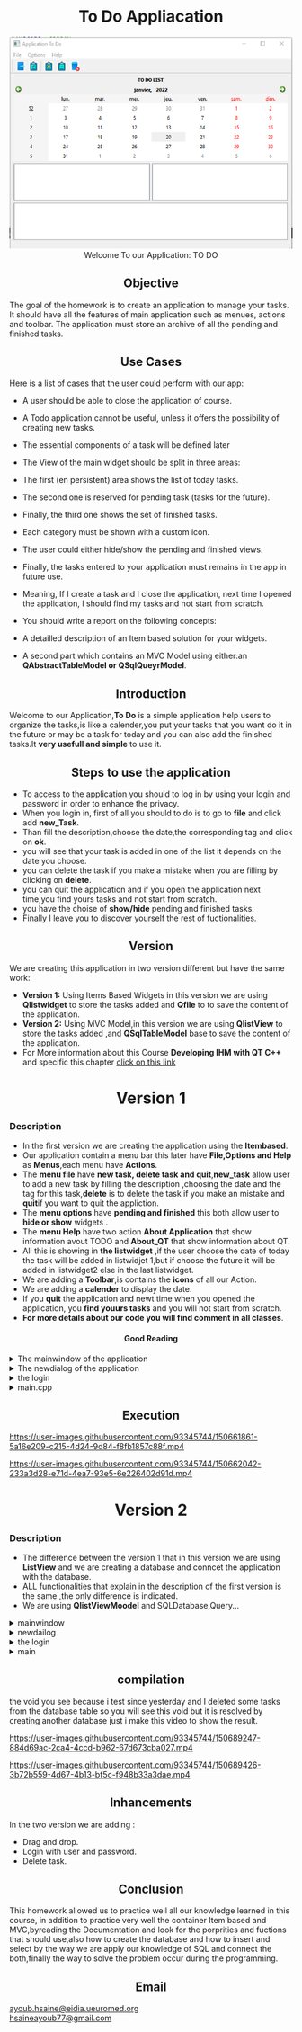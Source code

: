 <h1 align="center"> To Do Appliacation</h1> 
 <p align="center"> <img src="application.png" title="To Do"><br>Welcome To our Application: TO DO  </p>
 
<h2 align="center">Objective</h2> 

The goal of the homework is to create an application to manage your tasks. It should have all the features of main application such as menues, actions and toolbar. The application must store an archive of all the pending and finished tasks.


<h2 align="center"> Use Cases</h2> 

Here is a list of cases that the user could perform with our app:
* A user should be able to close the application of course.
* A Todo application cannot be useful, unless it offers the possibility of creating new tasks.
* The essential components of a task will be defined later
* The View of the main widget should be split in three areas:

* The first (en persistent) area shows the list of today tasks.
* The second one is reserved for pending task (tasks for the future).
* Finally, the third one shows the set of finished tasks.
* Each category must be shown with a custom icon.

* The user could either hide/show the pending and finished views.
* Finally, the tasks entered to your application must remains in the app in future use.
* Meaning, If I create a task and I close the application, next time I opened the application, I should find my tasks and not start from scratch.

* You should write a report on the following concepts:
* A detailled description of an Item based solution for your widgets.
* A second part which contains an MVC Model using either:an **QAbstractTableModel or QSqlQueyrModel**.

<h2 align="center"> Introduction</h2> 

Welcome to our Application,**To Do** is a simple application help users to organize the tasks,is like a calender,you put your tasks that you want do it in the future or may be a task for today and you can also add the finished tasks.It **very usefull and simple** to use it.

<h2 align="center"> Steps to use the application</h2> 

* To access to the application you should to log in by using your login and password in order to enhance the privacy.<br>
* When you login in, first of all you should to do is to go to **file** and click add **new_Task**. <br>
* Than fill the description,choose the date,the corresponding tag and click on **ok**.<br>
* you will see that your task is added in one of the list it depends on the date you choose.<br>
* you can delete the task if you make a mistake when you are filling by clicking on **delete**.<br>
* you can quit the application and if you open the application next time,you find yours tasks and not start from scratch.<br>
* you have the choise of **show/hide** pending and finished tasks.<br>
* Finally I leave you to discover yourself the rest of fuctionalities.<br>

<h2 align="center"> Version</h2> 

 We are creating this application in two version different but have the same work:<br>

* **Version 1:** Using Items Based Widgets in this version we are using **Qlistwidget** to store the tasks added and **Qfile** to to save the content of the application.<br>
* **Version 2:** Using MVC Model,in this version we are using **QlistView** to store the tasks added ,and **QSqlTableModel** base to save the content of the application.<br>
* For More information about this Course **Developing IHM with QT C++** and specific this chapter [click on this link](https://anassbelcaid.github.io/CS311/lectures/widgets2/#mvc-model)<br>

<h1 align="center"> Version 1</h1> 
 <h3>Description</h3>
 
* In the first version we are creating the application using the **Itembased**.
* Our application contain a menu bar this later have **File,Options and Help** as **Menus**,each menu have **Actions**.
* The **menu file** have **new task, delete task and quit**,**new_task**  allow user to add a new task by filling the description ,choosing the date and the tag for this task,**delete** is to delete the task if you make an mistake and **quit**if you want to quit the appliction.
* The **menu options** have **pending and finished** this both allow user to **hide or show** widgets .
* The **menu Help** have two action **About Application** that show information avout TODO and **About_QT** that show information about QT.
* All this is showing in **the listwidget** ,if the user choose the date of today the task will be added in listwidjet 1,but if choose the future it will be added in listwidget2 else in the last listwidget.
* We are adding a **Toolbar**,is contains the **icons** of all our Action.
* We are adding a **calender** to display the date.
* If you **quit** the application and newt time when you opened the application, you **find youurs tasks** and  you will not start from scratch. 
* **For more details about our code you will find comment in all classes**.

<h4 align="center"> Good Reading </h4>


<details>
<summary>The mainwindow of the application</summary>
<br>
 <h3>Description</h3>
 <p>This part contain the implimentation.h and implimentation.cpp of the mainwindow of todo,for each declaration in the code you will find a comment explain
 its functionality.
 </p>
 
<details>
<summary> todo.h</summary>
 
```
 
#ifndef TODO_H
#define TODO_H

#include <QMainWindow>
#include <QTextStream>
#include <QMessageBox>
#include<QListView>
#include<QStringListModel>
#include<QListWidget>
#include <QDate>

QT_BEGIN_NAMESPACE
namespace Ui { class todo; }
QT_END_NAMESPACE

class todo : public QMainWindow
{
    Q_OBJECT

public:
    todo(QWidget *parent = nullptr);
    ~todo();

    void chargerTasks(QString myFile);//method to save the content of each listwidget


private slots:

        void on_actionAbout_Application_triggered();//slot gives information about application
    
        void on_actionAbout_QT_triggered();//slot gives information about QT 
    
        void on_actionNew_Task_triggered();
    
        void on_actionQuit_Task_triggered();//slot allow user to quit the application
    
void on_actiondepending_triggered();//slot allow user to hide/show the pending tasks
    
void on_actionFinished_task_triggered();//slot allow user to hide/show the finished tasks
    
 //void ourelmnt(QIcon icon, QString str1, QDate thedate, QString str2, QListWidget *list);
    
void on_actionDelete_Task_triggered(); //slot allow user to delete tasks 
private:
Ui::todo *ui;
void  addelement(); //method contain the implmentation of adding new task when user click on add new task    
};
#endif // TODO_H
 
```
 
</details>


<details>
<summary>todo.cpp</summary>
<br>

```
 
#include "todo.h"
#include "ui_todo.h"
#include"newdialog.h"
#include<QPixmap>
#include<string>
#include<fstream>
#include<QTextStream>
#include<QFile>
#include<QFileDialog>
#include<QModelIndex>
todo::todo(QWidget *parent)
    : QMainWindow(parent)
    , ui(new Ui::todo)
{
    ui->setupUi(this);

    this->setWindowTitle("Application To Do");   //title of the application 
    //allow user to drag and drop from listWidget 1 to listWidget 2&3
    ui->listWidget->setDragEnabled(true);
    ui->listWidget->setAcceptDrops(true);
    ui->listWidget->setDropIndicatorShown(true);
    ui->listWidget->setDefaultDropAction(Qt::MoveAction);
    
    //allow user to drag an dd drop from listWidget 2 to listWidget 1&3
    ui->listWidget_2->setDragEnabled(true);
    ui->listWidget_2->setAcceptDrops(true);
    ui->listWidget_2->setDropIndicatorShown(true);
    ui->listWidget_2->setDefaultDropAction(Qt::MoveAction);
    
    //allow user to drag and drop from listWidget 3 to listWidget 1&2
    ui->listWidget_3->setDragEnabled(true);
    ui->listWidget_3->setAcceptDrops(true);
    ui->listWidget_3->setDropIndicatorShown(true);
    ui->listWidget_3->setDefaultDropAction(Qt::MoveAction);
    
    //make call to the method that save the content of listwidgets
    chargerTasks("C:\\Users\\Hsaine\\Desktop\\S5\\Todo\\Todo\\file.txt");
    
    //connect the addelement to Qaction Add new task
    connect(ui->actionNew_Task, &QAction::triggered, this, &todo::addelement);



}


todo::~todo()
{
    delete ui;
}
 //impliment the new slot
void todo::on_actionNew_Task_triggered()
{


}


void todo::addelement()
{
          //create the dialog
          newdialog D;
          D.setModal(false);
          
          QString newtask;

          //exécuter le dialogue
          auto reply = D.exec();
  //create the icons
          QPixmap icon(":/new.jpeg");
          QPixmap icon1(":/finish.jpeg");
          QPixmap icon2(":/depending.jpeg");
   //Checking if the dialog is accepted
          if(reply == newdialog::Accepted)
                 {
               QString str1=D.lineEdit();  // Get the line edit text
               QString str2=D.combobox();  // Get the tag 
              if (str1!=NULL){
                  //Get Finished bool
                  QString finished = D.checkboxstatus();
                // Get current date
                QDate thedate=D.getdate();
              newtask = str1 +"\t Due:"+ thedate.toString()+"\t tag:" +str2+"\n";

                   if (finished=="finished" || thedate < QDate::currentDate())
                   {
                       newtask = "Finished\t" +str1 +"\t Due:"+ thedate.toString()+"\t tag:" +str2+"\n";
                       ui->listWidget_3->addItem(new QListWidgetItem(QIcon(icon1),newtask));
          }
                   else if (thedate==thedate.currentDate()&& str2!="other"){

                       newtask = "Today \t" +str1 +"\t Due:"+ thedate.toString()+"\t tag:" +str2+"\n";
                       ui->listWidget->addItem(new QListWidgetItem(QIcon(icon),newtask));
                   }
                   else{


                                 newtask = "Pending\t"+str1 +"\t Due:"+ thedate.toString()+"\t tag:" +str2+"\n";
                                 ui->listWidget_2->addItem(new QListWidgetItem(QIcon(icon2),newtask));

                   }
          }


       }

       QString fichier = "C:\\Users\\Hsaine\\Desktop\\S5\\Todo\\Todo\\file.txt";
       QFile file(fichier); // Appel du constructeur de la classe QFile
       if (file.open(QIODevice::Append | QIODevice::Text)) {
       // Si l'ouverture du fichier en écriture à réussie

       // écrire dans le fichier en utilisant un flux :
       QTextStream out(&file);
       out << newtask;
       // Fermer le fichier
       file.close();
       }

    }
void todo::chargerTasks(QString myFile){

    QFile fichier(myFile);

    if(fichier.open(QIODevice::ReadOnly | QIODevice::Text)) // ReadOnly on lecture // ::Text si le fichier est deja ouvert
    {
        QTextStream flux(&fichier);
        while(!flux.atEnd())
        {
            QString temp = flux.readLine();
            if(  temp.startsWith("Finished"))
            ui->listWidget_3->addItem(temp);
            else if( temp.startsWith("Pending"))
                    ui->listWidget_2->addItem(temp);
            else
                ui->listWidget->addItem(temp);
        }
        fichier.close();
    }



    }





void todo::on_actionAbout_Application_triggered()
{
    QMessageBox::about(this,"About Application","This is a simple To Do application that allows "
"to users to fill and program : the future tasks,the finish tasks and the list of today tasks.");

}

void todo::on_actionAbout_QT_triggered()
{
    QMessageBox::aboutQt(this,"About QT");

}


void todo::on_actionQuit_Task_triggered()
{
    // a message that shown by Qt asking whether you want exit or not
    auto reply = QMessageBox::question(this, "Exit",
                                       "Do you really want to quit?");
    //if the response is yes, then ----> EXIT
    if(reply == QMessageBox::Yes)
        qApp->exit();
}




void todo::on_actiondepending_triggered()
{
    if(ui->listWidget_2->isVisible()){
    ui->listWidget_2->hide();}
    else{
      ui->listWidget_2->show();
    }
}




void todo::on_actionFinished_task_triggered()
{
    if(ui->listWidget_3->isVisible()){
    ui->listWidget_3->hide();
   } else{
      ui->listWidget_3->show();
    }

}
 void todo::on_actionDelete_Task_triggered()
{

    ui->listWidget->takeItem(ui->listWidget->currentRow());
    ui->listWidget_2->takeItem(ui->listWidget_2->currentRow());
    ui->listWidget_3->takeItem(ui->listWidget_3->currentRow());


}



```

</details>

<details>
<summary>todo.ui</summary>
<br>

```
<?xml version="1.0" encoding="UTF-8"?>
<ui version="4.0">
 <class>todo</class>
 <widget class="QMainWindow" name="todo">
  <property name="geometry">
   <rect>
    <x>0</x>
    <y>0</y>
    <width>677</width>
    <height>485</height>
   </rect>
  </property>
  <property name="windowTitle">
   <string>todo</string>
  </property>
  <widget class="QWidget" name="centralwidget">
   <layout class="QVBoxLayout" name="verticalLayout_2">
    <item>
     <widget class="QLabel" name="label">
      <property name="font">
       <font>
        <weight>75</weight>
        <bold>true</bold>
        <underline>false</underline>
       </font>
      </property>
      <property name="text">
       <string>TO DO LIST</string>
      </property>
      <property name="alignment">
       <set>Qt::AlignCenter</set>
      </property>
     </widget>
    </item>
    <item>
     <widget class="QCalendarWidget" name="calendarWidget"/>
    </item>
    <item>
     <layout class="QVBoxLayout" name="verticalLayout">
      <item>
       <layout class="QHBoxLayout" name="horizontalLayout">
        <item>
         <widget class="QListWidget" name="listWidget"/>
        </item>
        <item>
         <widget class="QListWidget" name="listWidget_2"/>
        </item>
       </layout>
      </item>
      <item>
       <widget class="QListWidget" name="listWidget_3"/>
      </item>
     </layout>
    </item>
   </layout>
  </widget>
  <widget class="QMenuBar" name="menubar">
   <property name="geometry">
    <rect>
     <x>0</x>
     <y>0</y>
     <width>677</width>
     <height>21</height>
    </rect>
   </property>
   <widget class="QMenu" name="menuFile">
    <property name="title">
     <string>File</string>
    </property>
    <addaction name="actionNew_Task"/>
    <addaction name="actionDelete_Task"/>
    <addaction name="actionQuit_Task"/>
   </widget>
   <widget class="QMenu" name="menuOptions">
    <property name="title">
     <string>Options</string>
    </property>
    <addaction name="actiondepending"/>
    <addaction name="actionFinished_task"/>
   </widget>
   <widget class="QMenu" name="menuHelp">
    <property name="title">
     <string>Help </string>
    </property>
    <addaction name="actionAbout_Application"/>
    <addaction name="actionAbout_QT"/>
   </widget>
   <addaction name="menuFile"/>
   <addaction name="menuOptions"/>
   <addaction name="menuHelp"/>
  </widget>
  <widget class="QStatusBar" name="statusbar"/>
  <widget class="QToolBar" name="toolBar">
   <property name="windowTitle">
    <string>toolBar</string>
   </property>
   <attribute name="toolBarArea">
    <enum>TopToolBarArea</enum>
   </attribute>
   <attribute name="toolBarBreak">
    <bool>false</bool>
   </attribute>
   <addaction name="actionQuit_Task"/>
   <addaction name="actionNew_Task"/>
   <addaction name="separator"/>
   <addaction name="actiondepending"/>
   <addaction name="actionFinished_task"/>
   <addaction name="actionDelete_Task"/>
  </widget>
  <action name="actionAbout_Application">
   <property name="text">
    <string>About_Application</string>
   </property>
  </action>
  <action name="actionAbout_QT">
   <property name="text">
    <string>About QT</string>
   </property>
  </action>
  <action name="actionNew_Task">
   <property name="icon">
    <iconset resource="icons.qrc">
     <normaloff>:/new.jpeg</normaloff>:/new.jpeg</iconset>
   </property>
   <property name="text">
    <string>New_Task     Ctrl+N</string>
   </property>
  </action>
  <action name="actionQuit_Task">
   <property name="icon">
    <iconset resource="icons.qrc">
     <normaloff>:/quit.jpeg</normaloff>:/quit.jpeg</iconset>
   </property>
   <property name="text">
    <string>Quit                Ctrl+Q</string>
   </property>
  </action>
  <action name="actiondepending">
   <property name="icon">
    <iconset resource="icons.qrc">
     <normaloff>:/depending.jpeg</normaloff>:/depending.jpeg</iconset>
   </property>
   <property name="text">
    <string>Pending_task        Ctrl+D</string>
   </property>
  </action>
  <action name="actionFinished_task">
   <property name="icon">
    <iconset resource="icons.qrc">
     <normaloff>:/finish.jpeg</normaloff>:/finish.jpeg</iconset>
   </property>
   <property name="text">
    <string>Finished_task   Ctrl+F</string>
   </property>
  </action>
  <action name="actionDelete_Task">
   <property name="icon">
    <iconset resource="icons.qrc">
     <normaloff>:/delete.jpeg</normaloff>:/delete.jpeg</iconset>
   </property>
   <property name="text">
    <string>Delete_Task</string>
   </property>
  </action>
 </widget>
 <resources>
  <include location="icons.qrc"/>
 </resources>
 <connections/>
</ui>

```
  
</details>

</details>

 
 
<details>
<summary>The newdialog of the application</summary>
<br>
 <h3>Description</h3>
 <p>This part contain the implimentation.h and implimentation.cpp of the newdialog ,this class contain the implientation and the connection of all of this widget 
  ,for each declaration in the code you will find a comment explain its functionality.
    <p align="center"> <img src="form.png" title="New Task"><br>New Task </p>

 </p>
 
<details>
<summary>newdialog.h</summary>
<br>
 
```
#ifndef NEWDIALOG_H
#define NEWDIALOG_H
#include <QDialog>
namespace Ui {
class newdialog;
}

class newdialog : public QDialog
{
    Q_OBJECT

public:
    explicit newdialog(QWidget *parent = nullptr);
    ~newdialog();
    QString lineEdit()const;//methode pour obtenir le text de lineEdit
    QString combobox()const;//methode pour obtenir le text de combobox
    QString checkboxstatus()const;//methode pour obtenir le text de checkbox
    QDate getdate()const;//methode pour obtenir le text de checkbox
    void showEvent(QShowEvent * event);

protected slots:
    void on_pushButton_clicked();

private:
    Ui::newdialog *ui;
};

#endif // NEWDIALOG_H
```
</details>
 
<details>
<summary> newdialog.cpp</summary>
<br>
 
```
#include "newdialog.h"
#include "ui_newdialog.h"

newdialog::newdialog(QWidget *parent) :
    QDialog(parent),
    ui(new Ui::newdialog)
{
    ui->setupUi(this);
}

newdialog::~newdialog()
{
    delete ui;
}


QString newdialog::lineEdit() const
{
    return ui->lineEdit->text();

}


QString newdialog::checkboxstatus() const{


 //return ui->checkBox->isChecked();
    if (ui->checkBox->isChecked())
       return "finished";
    else
        return "pending";
}


QString newdialog::combobox() const
{
    return ui->comboBox->currentText();

}
void newdialog::showEvent(QShowEvent * event)
{
    QDate date = QDate::currentDate();
    ui->dateEdit->setDate(date); // sets the current date to date edit.

    QDialog::showEvent(event);
}

QDate newdialog::getdate() const
{
   return  ui->dateEdit->date();

}

void newdialog::on_pushButton_clicked()
{
    accept();
}

```
</details>
 
<details>
<summary>newdialog.ui </summary>
<br>
 
```
<?xml version="1.0" encoding="UTF-8"?>
<ui version="4.0">
 <class>newdialog</class>
 <widget class="QWidget" name="newdialog">
  <property name="geometry">
   <rect>
    <x>0</x>
    <y>0</y>
    <width>224</width>
    <height>152</height>
   </rect>
  </property>
  <property name="windowTitle">
   <string>Form</string>
  </property>
  <layout class="QGridLayout" name="gridLayout_2">
   <item row="0" column="0">
    <layout class="QGridLayout" name="gridLayout">
     <item row="0" column="0">
      <layout class="QHBoxLayout" name="horizontalLayout">
       <item>
        <widget class="QLabel" name="label">
         <property name="text">
          <string>&amp;Descrption :</string>
         </property>
         <property name="buddy">
          <cstring>lineEdit</cstring>
         </property>
        </widget>
       </item>
       <item>
        <widget class="QLineEdit" name="lineEdit"/>
       </item>
      </layout>
     </item>
     <item row="1" column="0">
      <widget class="QCheckBox" name="checkBox">
       <property name="text">
        <string>Finished</string>
       </property>
      </widget>
     </item>
     <item row="2" column="0">
      <layout class="QHBoxLayout" name="horizontalLayout_2">
       <item>
        <widget class="QLabel" name="label_2">
         <property name="text">
          <string>&amp;Date :</string>
         </property>
         <property name="buddy">
          <cstring>dateEdit</cstring>
         </property>
        </widget>
       </item>
       <item>
        <widget class="QDateEdit" name="dateEdit"/>
       </item>
      </layout>
     </item>
     <item row="3" column="0">
      <layout class="QHBoxLayout" name="horizontalLayout_3">
       <item>
        <widget class="QLabel" name="label_3">
         <property name="text">
          <string>&amp;Tag :</string>
         </property>
         <property name="buddy">
          <cstring>comboBox</cstring>
         </property>
        </widget>
       </item>
       <item>
        <widget class="QComboBox" name="comboBox">
         <item>
          <property name="text">
           <string>Work</string>
          </property>
         </item>
         <item>
          <property name="text">
           <string>Shopping</string>
          </property>
         </item>
         <item>
          <property name="text">
           <string>Sport</string>
          </property>
         </item>
         <item>
          <property name="text">
           <string>Visit-Family</string>
          </property>
         </item>
         <item>
          <property name="text">
           <string>Meditation</string>
          </property>
         </item>
         <item>
          <property name="text">
           <string>Video Gaming</string>
          </property>
         </item>
         <item>
          <property name="text">
           <string>Other</string>
          </property>
         </item>
        </widget>
       </item>
      </layout>
     </item>
     <item row="4" column="0">
      <layout class="QHBoxLayout" name="horizontalLayout_4">
       <item>
        <spacer name="horizontalSpacer">
         <property name="orientation">
          <enum>Qt::Horizontal</enum>
         </property>
         <property name="sizeHint" stdset="0">
          <size>
           <width>40</width>
           <height>20</height>
          </size>
         </property>
        </spacer>
       </item>
       <item>
        <widget class="QPushButton" name="pushButton">
         <property name="text">
          <string>Ok</string>
         </property>
        </widget>
       </item>
       <item>
        <widget class="QPushButton" name="pushButton_2">
         <property name="text">
          <string>Cancel</string>
         </property>
        </widget>
       </item>
      </layout>
     </item>
    </layout>
   </item>
  </layout>
 </widget>
 <resources/>
 <connections>
  <connection>
   <sender>pushButton_2</sender>
   <signal>clicked()</signal>
   <receiver>newdialog</receiver>
   <slot>close()</slot>
   <hints>
    <hint type="sourcelabel">
     <x>159</x>
     <y>139</y>
    </hint>
    <hint type="destinationlabel">
     <x>137</x>
     <y>150</y>
    </hint>
   </hints>
  </connection>
 </connections>
</ui>
```
</details>
 
</details>

<details>
<summary>the login</summary>
<br>
 <h3>Description</h3>
 <p>When you open the application you should enter the login and the password that aleardy declared in the code ,than the app will show to you.</p>
  <p align="center"> <img src="login.png" title="Login"><br>Login </p>

<details>
 
<summary>login.h</summary>
<br>
 
```
#ifndef LOGIN_H
#define LOGIN_H

#include <QDialog>
#include"todo.h"
namespace Ui {
class login;
}

class login : public QDialog
{
    Q_OBJECT

public:
    explicit login(QWidget *parent = nullptr);
    ~login();

private slots:
    void on_pushButton_clicked();

private:
    Ui::login *ui;
    todo *td;
};

#endif // LOGIN_H

```
 
</details>
 
<details>
<summary>login.cpp</summary>
<br>
 
```
 #include "login.h"
#include "ui_login.h"
#include<QMessageBox>
#include"todo.h"
login::login(QWidget *parent) :
    QDialog(parent),
    ui(new Ui::login)
{
    ui->setupUi(this);

    QPixmap pix(":/login.jfif");
        int w = ui->label_pic->width();
        int h = ui->label_pic->height();
        ui->label_pic->setPixmap(pix.scaled(w,h,Qt::KeepAspectRatio));
       //  this->setStyleSheet("background-color:#00CED1");

}

login::~login()
{
    delete ui;
}

void login::on_pushButton_clicked()
{
    QString username = ui->lineEdit_username->text();
       QString password = ui->lineEdit_2_password->text();

       if(username ==  "hsaine" && password == "rachid") {
         //  QMessageBox::information(this, "Login", "Username and password is correct");
           //hide();
           td = new todo(this);
           td->show();
       }
       else {
           QMessageBox::warning(this,"Login", "Username and password is not correct");
       }
}


```
</details>
 
<details>
<summary>login.ui</summary>
<br>
 
```
 <?xml version="1.0" encoding="UTF-8"?>
<ui version="4.0">
 <class>login</class>
 <widget class="QDialog" name="login">
  <property name="geometry">
   <rect>
    <x>0</x>
    <y>0</y>
    <width>621</width>
    <height>354</height>
   </rect>
  </property>
  <property name="windowTitle">
   <string>Dialog</string>
  </property>
  <widget class="QGroupBox" name="groupBox">
   <property name="geometry">
    <rect>
     <x>340</x>
     <y>70</y>
     <width>231</width>
     <height>161</height>
    </rect>
   </property>
   <property name="title">
    <string>Login</string>
   </property>
   <widget class="QWidget" name="layoutWidget">
    <property name="geometry">
     <rect>
      <x>20</x>
      <y>30</y>
      <width>195</width>
      <height>81</height>
     </rect>
    </property>
    <layout class="QGridLayout" name="gridLayout">
     <item row="0" column="0">
      <layout class="QHBoxLayout" name="horizontalLayout_2">
       <item>
        <widget class="QLabel" name="label">
         <property name="text">
          <string>Username:</string>
         </property>
        </widget>
       </item>
       <item>
        <widget class="QLineEdit" name="lineEdit_username"/>
       </item>
      </layout>
     </item>
     <item row="1" column="0">
      <layout class="QHBoxLayout" name="horizontalLayout">
       <item>
        <widget class="QLabel" name="label_2">
         <property name="text">
          <string>Password:</string>
         </property>
        </widget>
       </item>
       <item>
        <widget class="QLineEdit" name="lineEdit_2_password"/>
       </item>
      </layout>
     </item>
     <item row="2" column="0">
      <widget class="QPushButton" name="pushButton">
       <property name="text">
        <string>Sign in</string>
       </property>
      </widget>
     </item>
    </layout>
   </widget>
  </widget>
  <widget class="QLabel" name="label_pic">
   <property name="geometry">
    <rect>
     <x>40</x>
     <y>60</y>
     <width>261</width>
     <height>191</height>
    </rect>
   </property>
   <property name="text">
    <string/>
   </property>
  </widget>
 </widget>
 <resources/>
 <connections/>
</ui>

```
</details>
</details>


<details>
<summary>main.cpp</summary>
<br>
 
```
 #include "todo.h"

#include <QApplication>
#include"login.h"
int main(int argc, char *argv[])
{
    QApplication a(argc, argv);
     todo w;
    login w1;
    w1.show();
   // w.show();
    return a.exec();
}

```
</details>

<h2 align="center"> Execution</h2> 
 

https://user-images.githubusercontent.com/93345744/150661861-5a16e209-c215-4d24-9d84-f8fb1857c88f.mp4



https://user-images.githubusercontent.com/93345744/150662042-233a3d28-e71d-4ea7-93e5-6e226402d91d.mp4



<h1 align="center"> Version 2</h1> 
  <h3>Description</h3>
 
* The difference between the version 1 that in this version we are using **ListView** and we are creating a database and conncet the application with the database.
* ALL functionalities that explain in the description of the first version is the same ,the only difference is indicated.
* We are using **QlistViewMoodel** and SQLDatabase,Query...
 
<details>
<summary>mainwindow</summary>
<br>
   <h3>Description</h3>
 <p>This part contain the implimentation.h and implimentation.cpp of the mainwindow of todo,for each declaration in the code you will find a comment explain
 its functionality.</p>
 
<details>
<summary>mainwindow.h</summary>
<br>
 
 ```
 #ifndef MAINWINDOW_H
#define MAINWINDOW_H

#include <QMainWindow>
#include<QtSql/QSqlDatabase> 
namespace Ui {
class MainWindow;
}

class MainWindow : public QMainWindow
{
    Q_OBJECT

public:
    explicit MainWindow(QWidget *parent = nullptr);
    ~MainWindow();

protected:
    void connectDatabase();

private slots:
    void on_actionNew_Task_triggered();

    void on_actionQuit_triggered();

    void on_actionPending_triggered();

    void on_actionFinished_triggered();

    void on_actionABout_Application_triggered();

    void on_actionAbout_QT_triggered();

private:
    Ui::MainWindow *ui;
    void  addelement(); //method contain the implmentation of adding new task when user click on add new task
    QSqlDatabase db;

};

#endif // MAINWINDOW_H

 ```
</details>
 
<details>
<summary>mainwindow.cpp</summary>
<br>
 
 ```
 #include "mainwindow.h"
#include "ui_mainwindow.h"
#include<QMessageBox>
#include"newdailog.h"
#include<QSqlQuery>
#include<QStandardItem>
#include<QSqlQuery>
#include<QSqlQueryModel>
#include<QStringListModel>
#include<QSqlError>
#include<QtDebug>
#include<QList>
#include<QSqlRecord>
MainWindow::MainWindow(QWidget *parent) :
    QMainWindow(parent),
    ui(new Ui::MainWindow)
{
    ui->setupUi(this);
         this->setWindowTitle("Application To Do");   //title of the application

        //allow user to drag and drop from listView_3 1 to listView_3 2&3
        ui->listView->setDragEnabled(true);
        ui->listView->setAcceptDrops(true);
        ui->listView->setDropIndicatorShown(true);
        ui->listView->setDefaultDropAction(Qt::MoveAction);

        //allow user to drag an dd drop from listView_3 2 to listView_3 1&3
        ui->listView_2->setDragEnabled(true);
        ui->listView_2->setAcceptDrops(true);
        ui->listView_2->setDropIndicatorShown(true);
        ui->listView_2->setDefaultDropAction(Qt::MoveAction);

        //allow user to drag and drop from listView_3 3 to listView_3 1&2
        ui->listView_3->setDragEnabled(true);
        ui->listView_3->setAcceptDrops(true);
        ui->listView_3->setDropIndicatorShown(true);
        ui->listView_3->setDefaultDropAction(Qt::MoveAction);

        //connect the addelement to Qaction Add new task
        connect(ui->actionNew_Task, &QAction::triggered, this, &MainWindow::addelement);
        //call the function of database
        connectDatabase();

        auto model = new QStandardItemModel(this);
        QSqlQuery query("SELECT * FROM tasks");
        int idName = query.record().indexOf("description");
        int idName1 = query.record().indexOf("date");
        int idName2 = query.record().indexOf("tag");


        while (query.next()){
           QString name = query.value(idName).toString();
           QString name1 = query.value(idName1).toString();
           QString name2 = query.value(idName2).toString();
           QString N=name+name1+name2;
           model->appendRow(new QStandardItem(QIcon(":/new.jpeg"), N));
           ui->listView->setModel(model);

           model->appendRow(new QStandardItem(QIcon(":/depending.jpeg"), N));
           ui->listView_2->setModel(model);

           model->appendRow(new QStandardItem(QIcon(":/finish.jpeg"), N));
           ui->listView_3->setModel(model);


        }

}

MainWindow::~MainWindow()
{
    delete ui;
}

void MainWindow::connectDatabase(){


    // ajouter le driver de la bd avec le driver sqlite
    db = QSqlDatabase::addDatabase("QSQLITE");

    // choisir le nom de la bd
    db.setDatabaseName("C:\\Users\\Hsaine\\Desktop\\S5\\TODO_MVC\\database");

    // ouvrir la bd
    if(!db.open())
            QMessageBox::critical(this,"Info","Cannot open the database");

    // creer la table tasks
    //1. definir la requete avec une bd
    //auto query= QSqlQuery(db);

   
    //2. definir le text de la requete
    QString create{"CREATE TABLE IF NOT EXISTS tasks (id INT NOT_NULL AUTO_INCREMENT"
                   ",description VARCHAR(80),date DATE,tag VARCHAR(80),finished BOOLEAN "};

    //3. executer la requete
    if(!query.exec(create))
        QMessageBox::critical(this,"Info","Cannot create the table");


}

void MainWindow::addelement()
{
          //create the dialog
          newdailog D;
          D.setModal(false);


          //exécuter le dialogue
          auto reply = D.exec();

          QString str1=D.lineEdit();
          QDate thedate=D.getdate();
          QString str2=D.combobox();

          QString newtask = str1 +"\t Due:"+ thedate.toString()+"\t tag:" +str2+"\n";
          //create the model
          auto model = new QStandardItemModel(this);

         QStringList list;

          connectDatabase();
        //Checking if the dialog is accepted
       if(reply == newdailog::Accepted)
       {
           //create the query
           auto query= new QSqlQuery(db);
          //check if he date is valid
           if(thedate.isValid()){

       if(  thedate==thedate.currentDate()&& str2!="other"){
            //add in table tasks
             query->prepare("INSERT INTO tasks(description,date,tag) VALUES(?,?,?)");
             query->addBindValue(str1);
             query->addBindValue(thedate);
             query->addBindValue(str2);
            //execute the query
             query->exec();

                if(!query->exec())
                 QMessageBox::critical(this,"Info",query->lastError().text());

              ui->listView->setModel(model);
             model->appendRow(new QStandardItem(QIcon(":/new.jpeg"), newtask));



                   }else if(thedate>thedate.currentDate()&&D.checkboxstatus()==false){
                          //insert in the table
                          query->prepare("INSERT INTO tasks(description,date,tag) VALUES(?,?,?)");
                           query->addBindValue(str1);
                           query->addBindValue(thedate);
                           query->addBindValue(str2);

                          query->exec();//execute the query
                            //check if the query execute or not,if not execute you will show a error that
                          //should look for it to resolve the problem
                           if(!query->exec())
                         QMessageBox::critical(this,"Info",query->lastError().text());
                        ui->listView_2->setModel(model);
                         model->appendRow(new QStandardItem(QIcon(":/depending.jpeg"), newtask));


                   }else{
                      // QString addinfor{"INSERT INTO tasks"};
                       query->prepare("INSERT INTO tasks(description,date,tag) VALUES(?,?,?)");

                           query->addBindValue(str1);
                           query->addBindValue(thedate);
                           query->addBindValue(str2);

                           query->prepare("Select * FROM tasks");

                          query->exec();

                           if(!query->exec())
                               QMessageBox::critical(this,"Info",query->lastError().text());

                        ui->listView_3->setModel(model);
                       model->appendRow(new QStandardItem(QIcon(":/finish.jpeg"), newtask));
                   }

           }
}}





void MainWindow::on_actionNew_Task_triggered()
{

}


void MainWindow::on_actionQuit_triggered()
{
    // a message that shown by Qt asking whether you want exit or not
        auto reply = QMessageBox::question(this, "Exit",
                                           "Do you really want to quit?");
        //if the response is yes, then ----> EXIT
        if(reply == QMessageBox::Yes)
            qApp->exit();

}


void MainWindow::on_actionPending_triggered()
{
    if(ui->listView_2->isVisible()){
    ui->listView_2->hide();}
    else{
      ui->listView_2->show();
    }

}


void MainWindow::on_actionFinished_triggered()
{
    if(ui->listView_3->isVisible()){
    ui->listView_3->hide();}
    else{
      ui->listView_3->show();
    }

}


void MainWindow::on_actionABout_Application_triggered()
{
    QMessageBox::about(this,"About Application","This is a simple To Do application that allows "
"to users to fill and program : the future tasks,the finish tasks and the list of today tasks.");

}


void MainWindow::on_actionAbout_QT_triggered()
{
    QMessageBox::aboutQt(this,"About QT");
}


 ```
</details>
 
<details>
<summary>mainwindow.ui</summary>
<br>
 
 ```
 <?xml version="1.0" encoding="UTF-8"?>
<ui version="4.0">
 <class>MainWindow</class>
 <widget class="QMainWindow" name="MainWindow">
  <property name="geometry">
   <rect>
    <x>0</x>
    <y>0</y>
    <width>800</width>
    <height>600</height>
   </rect>
  </property>
  <property name="windowTitle">
   <string>MainWindow</string>
  </property>
  <widget class="QWidget" name="centralwidget">
   <widget class="QWidget" name="layoutWidget">
    <property name="geometry">
     <rect>
      <x>10</x>
      <y>10</y>
      <width>522</width>
      <height>602</height>
     </rect>
    </property>
    <layout class="QGridLayout" name="gridLayout_2">
     <item row="0" column="0">
      <widget class="QLabel" name="label">
       <property name="font">
        <font>
         <weight>75</weight>
         <bold>true</bold>
         <underline>false</underline>
        </font>
       </property>
       <property name="text">
        <string>TO DO LIST</string>
       </property>
       <property name="alignment">
        <set>Qt::AlignCenter</set>
       </property>
      </widget>
     </item>
     <item row="1" column="0">
      <widget class="QCalendarWidget" name="calendarWidget"/>
     </item>
     <item row="2" column="0">
      <layout class="QGridLayout" name="gridLayout">
       <item row="0" column="0">
        <widget class="QListView" name="listView"/>
       </item>
       <item row="0" column="1">
        <widget class="QListView" name="listView_2"/>
       </item>
       <item row="1" column="0" colspan="2">
        <widget class="QListView" name="listView_3"/>
       </item>
      </layout>
     </item>
    </layout>
   </widget>
  </widget>
  <widget class="QMenuBar" name="menubar">
   <property name="geometry">
    <rect>
     <x>0</x>
     <y>0</y>
     <width>800</width>
     <height>21</height>
    </rect>
   </property>
   <widget class="QMenu" name="menuFile">
    <property name="title">
     <string>File</string>
    </property>
    <addaction name="actionNew_Task"/>
    <addaction name="actionQuit"/>
   </widget>
   <widget class="QMenu" name="menuOptions">
    <property name="title">
     <string>Options</string>
    </property>
    <addaction name="actionPending"/>
    <addaction name="actionFinished"/>
   </widget>
   <widget class="QMenu" name="menuHelp">
    <property name="title">
     <string>Help</string>
    </property>
    <addaction name="actionABout_Application"/>
    <addaction name="actionAbout_QT"/>
   </widget>
   <addaction name="menuFile"/>
   <addaction name="menuOptions"/>
   <addaction name="menuHelp"/>
  </widget>
  <widget class="QStatusBar" name="statusbar"/>
  <widget class="QToolBar" name="toolBar">
   <property name="windowTitle">
    <string>toolBar</string>
   </property>
   <attribute name="toolBarArea">
    <enum>TopToolBarArea</enum>
   </attribute>
   <attribute name="toolBarBreak">
    <bool>false</bool>
   </attribute>
   <addaction name="actionNew_Task"/>
   <addaction name="actionQuit"/>
   <addaction name="separator"/>
   <addaction name="actionPending"/>
   <addaction name="actionFinished"/>
  </widget>
  <action name="actionNew_Task">
   <property name="icon">
    <iconset resource="icons.qrc">
     <normaloff>:/new.jpeg</normaloff>:/new.jpeg</iconset>
   </property>
   <property name="text">
    <string>New_Task</string>
   </property>
  </action>
  <action name="actionQuit">
   <property name="icon">
    <iconset resource="icons.qrc">
     <normaloff>:/quit.jpeg</normaloff>:/quit.jpeg</iconset>
   </property>
   <property name="text">
    <string>Quit</string>
   </property>
  </action>
  <action name="actionPending">
   <property name="icon">
    <iconset resource="icons.qrc">
     <normaloff>:/depending.jpeg</normaloff>:/depending.jpeg</iconset>
   </property>
   <property name="text">
    <string>Pending</string>
   </property>
  </action>
  <action name="actionFinished">
   <property name="icon">
    <iconset resource="icons.qrc">
     <normaloff>:/finish.jpeg</normaloff>:/finish.jpeg</iconset>
   </property>
   <property name="text">
    <string>Finished</string>
   </property>
  </action>
  <action name="actionABout_Application">
   <property name="text">
    <string>ABout_Application</string>
   </property>
  </action>
  <action name="actionAbout_QT">
   <property name="text">
    <string>About QT</string>
   </property>
  </action>
 </widget>
 <resources>
  <include location="icons.qrc"/>
 </resources>
 <connections/>
</ui>

 ```
</details>

</details>

 
<details>
<summary>newdailog</summary>
<br>
   <h3>Description</h3>
 <p>This part contain the implimentation.h and implimentation.cpp of the newdialog ,this class contain the implientation and the connection of all of this widget 
  ,for each declaration in the code you will find a comment explain its functionality.
    <p align="center"> <img src="form.png" title="New Task"><br>New Task </p>

 </p>
<details>
<summary>newdailog.h</summary>
<br>
  
```
 #ifndef NEWDAILOG_H
#define NEWDAILOG_H

#include <QDialog>

namespace Ui {
class newdailog;
}

class newdailog : public QDialog
{
    Q_OBJECT

public:
    explicit newdailog(QWidget *parent = nullptr);
    ~newdailog();
    //getters
    QString lineEdit()const;//getter pour obtenir le text de lineEdit
    QString combobox()const;//getter pour obtenir le text de combobox
    bool checkboxstatus()const;//getter pour obtenir le text de checkbox
    QDate getdate()const;//getter pour obtenir le text de checkbox
    void showEvent(QShowEvent * event);

protected slots:
    void on_pushButton_clicked();
private:
    Ui::newdailog *ui;
};

#endif // NEWDAILOG_H

```
</details>
 
<details>
<summary>newdailog.cpp</summary>
<br>
  
```
#include "newdailog.h"
#include "ui_newdailog.h"

newdailog::newdailog(QWidget *parent) :
    QDialog(parent),
    ui(new Ui::newdailog)
{
    ui->setupUi(this);
}

newdailog::~newdailog()
{
    delete ui;
}

QString newdailog::lineEdit() const
{
    return ui->lineEdit->text();

}


bool newdailog::checkboxstatus() const{

return ui->checkBox->isChecked();
//if (ui->checkBox->isChecked())
//   return "finished";
//else
//    return "pending";
}


QString newdailog::combobox() const
{
    return ui->comboBox->currentText();

}
void newdailog::showEvent(QShowEvent * event)
{
    QDate date = QDate::currentDate();
    ui->dateEdit->setDate(date); // sets the current date to date edit.

    QDialog::showEvent(event);
}

QDate newdailog::getdate() const
{
   return  ui->dateEdit->date();

}

void newdailog::on_pushButton_clicked()
{
    accept();
}


 
```
</details>
 
<details>
<summary>newdialog.ui</summary>

 ```
 <?xml version="1.0" encoding="UTF-8"?>
<ui version="4.0">
 <class>newdailog</class>
 <widget class="QDialog" name="newdailog">
  <property name="geometry">
   <rect>
    <x>0</x>
    <y>0</y>
    <width>400</width>
    <height>300</height>
   </rect>
  </property>
  <property name="windowTitle">
   <string>Dialog</string>
  </property>
  <widget class="QWidget" name="layoutWidget">
   <property name="geometry">
    <rect>
     <x>80</x>
     <y>40</y>
     <width>206</width>
     <height>134</height>
    </rect>
   </property>
   <layout class="QGridLayout" name="gridLayout">
    <item row="0" column="0">
     <layout class="QHBoxLayout" name="horizontalLayout">
      <item>
       <widget class="QLabel" name="label">
        <property name="text">
         <string>&amp;Descrption :</string>
        </property>
        <property name="buddy">
         <cstring>lineEdit</cstring>
        </property>
       </widget>
      </item>
      <item>
       <widget class="QLineEdit" name="lineEdit"/>
      </item>
     </layout>
    </item>
    <item row="1" column="0">
     <widget class="QCheckBox" name="checkBox">
      <property name="text">
       <string>Finished</string>
      </property>
     </widget>
    </item>
    <item row="2" column="0">
     <layout class="QHBoxLayout" name="horizontalLayout_2">
      <item>
       <widget class="QLabel" name="label_2">
        <property name="text">
         <string>&amp;Date :</string>
        </property>
        <property name="buddy">
         <cstring>dateEdit</cstring>
        </property>
       </widget>
      </item>
      <item>
       <widget class="QDateEdit" name="dateEdit"/>
      </item>
     </layout>
    </item>
    <item row="3" column="0">
     <layout class="QHBoxLayout" name="horizontalLayout_3">
      <item>
       <widget class="QLabel" name="label_3">
        <property name="text">
         <string>&amp;Tag :</string>
        </property>
        <property name="buddy">
         <cstring>comboBox</cstring>
        </property>
       </widget>
      </item>
      <item>
       <widget class="QComboBox" name="comboBox">
        <item>
         <property name="text">
          <string>Work</string>
         </property>
        </item>
        <item>
         <property name="text">
          <string>Shopping</string>
         </property>
        </item>
        <item>
         <property name="text">
          <string>Sport</string>
         </property>
        </item>
        <item>
         <property name="text">
          <string>Visit-Family</string>
         </property>
        </item>
        <item>
         <property name="text">
          <string>Meditation</string>
         </property>
        </item>
        <item>
         <property name="text">
          <string>Video Gaming</string>
         </property>
        </item>
        <item>
         <property name="text">
          <string>Other</string>
         </property>
        </item>
       </widget>
      </item>
     </layout>
    </item>
    <item row="4" column="0">
     <layout class="QHBoxLayout" name="horizontalLayout_4">
      <item>
       <spacer name="horizontalSpacer">
        <property name="orientation">
         <enum>Qt::Horizontal</enum>
        </property>
        <property name="sizeHint" stdset="0">
         <size>
          <width>40</width>
          <height>20</height>
         </size>
        </property>
       </spacer>
      </item>
      <item>
       <widget class="QPushButton" name="pushButton">
        <property name="text">
         <string>Ok</string>
        </property>
       </widget>
      </item>
      <item>
       <widget class="QPushButton" name="pushButton_2">
        <property name="text">
         <string>Cancel</string>
        </property>
       </widget>
      </item>
     </layout>
    </item>
   </layout>
  </widget>
 </widget>
 <resources/>
 <connections/>
</ui>

 ```
 
</details>

</details>

<details>
<summary>the login</summary>
<br>
 <h3>Description</h3>
 <p>When you open the application you should enter the login and the password that aleardy declared in the code ,than the app will show to you.</p>
  <p align="center"> <img src="login_mvc.png" title="Login"><br>Login </p>

<details>
<summary>login.h</summary>
<br>
 
```
 #ifndef LOGIN_H
#define LOGIN_H

#include <QDialog>
#include"mainwindow.h"
namespace Ui {
class login;
}

class login : public QDialog
{
    Q_OBJECT

public:
    explicit login(QWidget *parent = nullptr);
    ~login();

private slots:
    void on_pushButton_2_clicked();

private:
    Ui::login *ui;
    MainWindow *td;

};

#endif // LOGIN_H

```
</details>
 
<details>
<summary>login.cpp</summary>
<br>
 
```
 #include "login.h"
#include "ui_login.h"
#include"mainwindow.h"
#include<QMessageBox>
login::login(QWidget *parent) :
    QDialog(parent),
    ui(new Ui::login)
{
    ui->setupUi(this);
    QPixmap pix(":/login.jfif");
        int w = ui->label_pic->width();
        int h = ui->label_pic->height();
        ui->label_pic->setPixmap(pix.scaled(w,h,Qt::KeepAspectRatio));
}

login::~login()
{
    delete ui;
}

void login::on_pushButton_2_clicked()
{
    QString username = ui->lineEdit_username_2->text();
       QString password = ui->lineEdit_2_password_2->text();

       if(username ==  "hsaine" && password == "rachid") {
         //  QMessageBox::information(this, "Login", "Username and password is correct");
           //hide();
           td = new MainWindow(this);
           td->show();
       }
       else {
           QMessageBox::warning(this,"Login", "Username and password is not correct");
       }
}


```
</details>
 
<details>
<summary>login.ui</summary>
<br>
 
```
 <?xml version="1.0" encoding="UTF-8"?>
<ui version="4.0">
 <class>login</class>
 <widget class="QDialog" name="login">
  <property name="geometry">
   <rect>
    <x>0</x>
    <y>0</y>
    <width>745</width>
    <height>388</height>
   </rect>
  </property>
  <property name="windowTitle">
   <string>Dialog</string>
  </property>
  <widget class="QGroupBox" name="groupBox">
   <property name="geometry">
    <rect>
     <x>380</x>
     <y>70</y>
     <width>231</width>
     <height>161</height>
    </rect>
   </property>
   <property name="title">
    <string>Login</string>
   </property>
   <widget class="QWidget" name="layoutWidget_2">
    <property name="geometry">
     <rect>
      <x>20</x>
      <y>30</y>
      <width>195</width>
      <height>81</height>
     </rect>
    </property>
    <layout class="QGridLayout" name="gridLayout_2">
     <item row="0" column="0">
      <layout class="QHBoxLayout" name="horizontalLayout_3">
       <item>
        <widget class="QLabel" name="label_3">
         <property name="text">
          <string>Username:</string>
         </property>
        </widget>
       </item>
       <item>
        <widget class="QLineEdit" name="lineEdit_username_2"/>
       </item>
      </layout>
     </item>
     <item row="1" column="0">
      <layout class="QHBoxLayout" name="horizontalLayout_4">
       <item>
        <widget class="QLabel" name="label_4">
         <property name="text">
          <string>Password:</string>
         </property>
        </widget>
       </item>
       <item>
        <widget class="QLineEdit" name="lineEdit_2_password_2"/>
       </item>
      </layout>
     </item>
     <item row="2" column="0">
      <widget class="QPushButton" name="pushButton_2">
       <property name="text">
        <string>Sign in</string>
       </property>
      </widget>
     </item>
    </layout>
   </widget>
  </widget>
  <widget class="QLabel" name="label_pic">
   <property name="geometry">
    <rect>
     <x>80</x>
     <y>60</y>
     <width>261</width>
     <height>191</height>
    </rect>
   </property>
   <property name="text">
    <string/>
   </property>
  </widget>
 </widget>
 <resources/>
 <connections/>
</ui>

```
</details>
</details>
 
<details>
<summary>main</summary>
<br>
  
```
#include "mainwindow.h"
#include <QApplication>
#include"login.h"
int main(int argc, char *argv[])
{
    QApplication a(argc, argv);
    MainWindow w;
    //w.show();
    login w1;
    w1.show();
    return a.exec();
}
  
```
</details>
 
 <h2 align="center"> compilation </h2> 
the void you see because i test since yesterday and  I deleted some tasks from the database table so you will see this void but it is resolved by 
 creating another database just i make this video to show the result.
 

 
https://user-images.githubusercontent.com/93345744/150689247-884d69ac-2ca4-4ccd-b962-67d673cba027.mp4
 

https://user-images.githubusercontent.com/93345744/150689426-3b72b559-4d67-4b13-bf5c-f948b33a3dae.mp4



<h2 align="center"> Inhancements</h2> 
 
 In the two version we are adding :
 * Drag and drop. 
 * Login with user and password.
 * Delete task.

 <h2 align="center"> Conclusion</h2> 

This homework allowed us to practice well all our knowledge learned in this course, in addition to practice very well the container Item based and MVC,byreading 
 the Documentation and look for the porprities and fuctions that should use,also how to create the database and how to insert and select by the way we are apply our knowledge of SQL and connect the both,finally the way to solve the problem occur during the programming.
 
  <h2 align="center"> Email</h2> 
 
 ayoub.hsaine@eidia.ueuromed.org
 <br>
 hsaineayoub77@gmail.com
 

